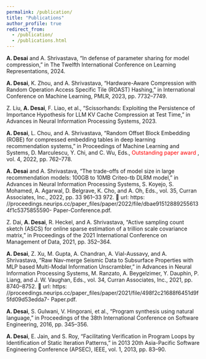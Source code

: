 ```yaml
---
permalink: /publication/
title: "Publications"
author_profile: true
redirect_from: 
  - /publication/
  - /publications.html
---
```


**A. Desai** and A. Shrivastava, “In defense of parameter sharing for model compression,” in
The Twelfth International Conference on Learning Representations, 2024.

**A. Desai**, K. Zhou, and A. Shrivastava, “Hardware-Aware Compression with Random Operation Access
Specific Tile (ROAST) Hashing,” in International Conference on Machine Learning, PMLR, 2023,
pp. 7732–7749.

Z. Liu, **A. Desai**, F. Liao, et al., “Scissorhands: Exploiting the Persistence of Importance Hypothesis for
LLM KV Cache Compression at Test Time,” in  Advances in Neural Information Processing
Systems, 2023.

**A. Desai**, L. Chou, and A. Shrivastava, “Random Offset Block Embedding (ROBE) for compressed
embedding tables in deep learning recommendation systems,” in Proceedings of Machine Learning and
Systems, D. Marculescu, Y. Chi, and C. Wu, Eds., <span style="color:red"> Outstanding paper award </span>, vol. 4, 2022, pp. 762–778.

**A. Desai** and A. Shrivastava, “The trade-offs of model size in large recommendation models: 100GB to
10MB Criteo-tb DLRM model,” in Advances in Neural Information Processing Systems, S. Koyejo,
S. Mohamed, A. Agarwal, D. Belgrave, K. Cho, and A. Oh, Eds., vol. 35, Curran Associates, Inc., 2022,
pp. 33 961–33 972.  url: https:
//proceedings.neurips.cc/paper_files/paper/2022/file/dbae915128892556134f1c5375855590-
Paper-Conference.pdf.

Z. Dai, **A. Desai**, R. Heckel, and A. Shrivastava, “Active sampling count sketch (ASCS) for online sparse
estimation of a trillion scale covariance matrix,” in Proceedings of the 2021 International Conference on
Management of Data, 2021, pp. 352–364.

**A. Desai**, Z. Xu, M. Gupta, A. Chandran, A. Vial-Aussavy, and A. Shrivastava, “Raw Nav-merge Seismic
Data to Subsurface Properties with MLP based Multi-Modal Information Unscrambler,” in Advances in
Neural Information Processing Systems, M. Ranzato, A. Beygelzimer, Y. Dauphin, P. Liang, and
J. W. Vaughan, Eds., vol. 34, Curran Associates, Inc., 2021, pp. 8740–8752.  url: https:
//proceedings.neurips.cc/paper_files/paper/2021/file/498f2c21688f6451d9f5fd09d53edda7-
Paper.pdf.

**A. Desai**, S. Gulwani, V. Hingorani, et al., “Program synthesis using natural language,” in Proceedings of
the 38th International Conference on Software Engineering, 2016, pp. 345–356.

**A. Desai**, E. Jain, and S. Roy, “Facilitating Verification in Program Loops by Identification of Static
Iteration Patterns,” in 2013 20th Asia-Pacific Software Engineering Conference (APSEC), IEEE, vol. 1, 2013,
pp. 83–90.
